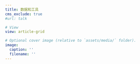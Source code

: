 ```yaml
---
title: 数据和工具
cms_exclude: true
#url: talk

# View
view: article-grid

# Optional cover image (relative to `assets/media/` folder).
image:
  caption: ''
  filename: ''
---
```

